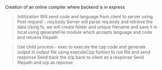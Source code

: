Creation of an online compiler where backend is in express

> Initilization
> Will send code and language from client to server using Post request - req.body
> Server will parse req.body and retrieve the data
> Using fs, we will create folder and unique filename and save it in local
> using generateFile module which accepts language and code and retuens filepath

> Use child process - exec to execute the cpp code and generate output in output file
> using executeCpp funtion to run file and send response
> Send back the o/p back to client as a response
> Send filepath and o/p as reponse
